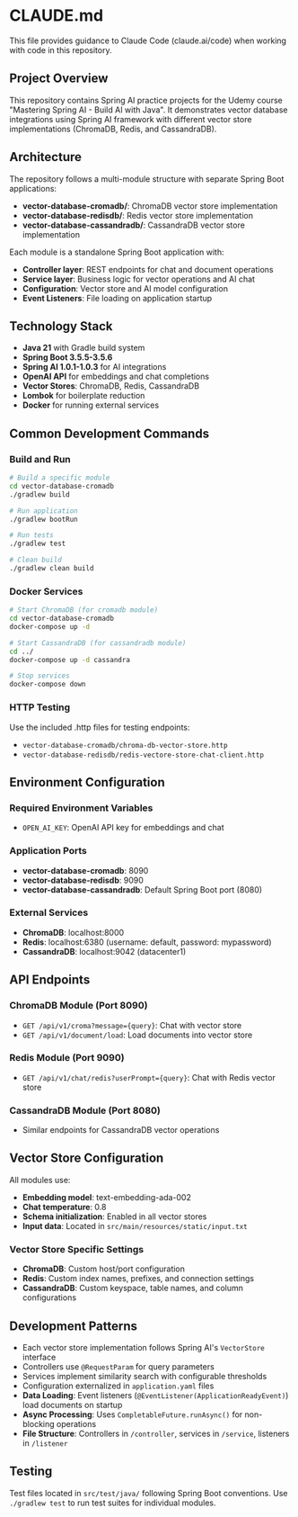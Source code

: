 # CLAUDE.md

This file provides guidance to Claude Code (claude.ai/code) when working with code in this repository.

## Project Overview

This repository contains Spring AI practice projects for the Udemy course "Mastering Spring AI - Build AI with Java". It demonstrates vector database integrations using Spring AI framework with different vector store implementations (ChromaDB, Redis, and CassandraDB).

## Architecture

The repository follows a multi-module structure with separate Spring Boot applications:

- **vector-database-cromadb/**: ChromaDB vector store implementation
- **vector-database-redisdb/**: Redis vector store implementation  
- **vector-database-cassandradb/**: CassandraDB vector store implementation

Each module is a standalone Spring Boot application with:
- **Controller layer**: REST endpoints for chat and document operations
- **Service layer**: Business logic for vector operations and AI chat
- **Configuration**: Vector store and AI model configuration
- **Event Listeners**: File loading on application startup

## Technology Stack

- **Java 21** with Gradle build system
- **Spring Boot 3.5.5-3.5.6**
- **Spring AI 1.0.1-1.0.3** for AI integrations
- **OpenAI API** for embeddings and chat completions
- **Vector Stores**: ChromaDB, Redis, CassandraDB
- **Lombok** for boilerplate reduction
- **Docker** for running external services

## Common Development Commands

### Build and Run
```bash
# Build a specific module
cd vector-database-cromadb
./gradlew build

# Run application
./gradlew bootRun

# Run tests
./gradlew test

# Clean build
./gradlew clean build
```

### Docker Services
```bash
# Start ChromaDB (for cromadb module)
cd vector-database-cromadb
docker-compose up -d

# Start CassandraDB (for cassandradb module)
cd ../
docker-compose up -d cassandra

# Stop services
docker-compose down
```

### HTTP Testing
Use the included .http files for testing endpoints:
- `vector-database-cromadb/chroma-db-vector-store.http`
- `vector-database-redisdb/redis-vectore-store-chat-client.http`

## Environment Configuration

### Required Environment Variables
- `OPEN_AI_KEY`: OpenAI API key for embeddings and chat

### Application Ports
- **vector-database-cromadb**: 8090
- **vector-database-redisdb**: 9090
- **vector-database-cassandradb**: Default Spring Boot port (8080)

### External Services
- **ChromaDB**: localhost:8000
- **Redis**: localhost:6380 (username: default, password: mypassword)
- **CassandraDB**: localhost:9042 (datacenter1)

## API Endpoints

### ChromaDB Module (Port 8090)
- `GET /api/v1/croma?message={query}`: Chat with vector store
- `GET /api/v1/document/load`: Load documents into vector store

### Redis Module (Port 9090)
- `GET /api/v1/chat/redis?userPrompt={query}`: Chat with Redis vector store

### CassandraDB Module (Port 8080)
- Similar endpoints for CassandraDB vector operations

## Vector Store Configuration

All modules use:
- **Embedding model**: text-embedding-ada-002
- **Chat temperature**: 0.8
- **Schema initialization**: Enabled in all vector stores
- **Input data**: Located in `src/main/resources/static/input.txt`

### Vector Store Specific Settings
- **ChromaDB**: Custom host/port configuration
- **Redis**: Custom index names, prefixes, and connection settings
- **CassandraDB**: Custom keyspace, table names, and column configurations

## Development Patterns

- Each vector store implementation follows Spring AI's `VectorStore` interface
- Controllers use `@RequestParam` for query parameters
- Services implement similarity search with configurable thresholds
- Configuration externalized in `application.yaml` files
- **Data Loading**: Event listeners (`@EventListener(ApplicationReadyEvent)`) load documents on startup
- **Async Processing**: Uses `CompletableFuture.runAsync()` for non-blocking operations
- **File Structure**: Controllers in `/controller`, services in `/service`, listeners in `/listener`

## Testing

Test files located in `src/test/java/` following Spring Boot conventions. Use `./gradlew test` to run test suites for individual modules.